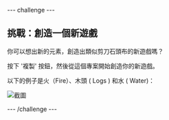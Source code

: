 \--- challenge \---

## 挑戰：創造一個新遊戲

你可以想出新的元素，創造出類似剪刀石頭布的新遊戲嗎？

按下 '複製' 按鈕，然後從這個專案開始創造你的新遊戲。

以下的例子是火（Fire）、木頭 ( Logs ) 和水 ( Water)：

![截圖](images/rps-fire.png)

\--- /challenge \---